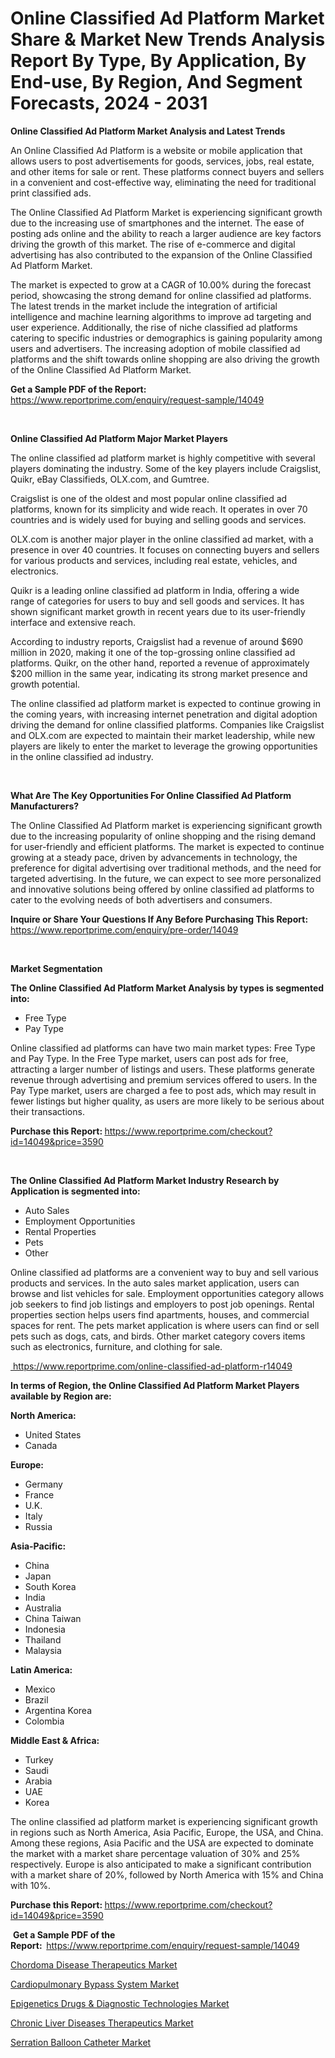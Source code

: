 <p><h1>Online Classified Ad Platform Market Share & Market New Trends Analysis Report By Type, By Application, By End-use, By Region, And Segment Forecasts, 2024 - 2031</h1></p><p><strong>Online Classified Ad Platform Market Analysis and Latest Trends</strong></p>
<p><p>An Online Classified Ad Platform is a website or mobile application that allows users to post advertisements for goods, services, jobs, real estate, and other items for sale or rent. These platforms connect buyers and sellers in a convenient and cost-effective way, eliminating the need for traditional print classified ads.</p><p>The Online Classified Ad Platform Market is experiencing significant growth due to the increasing use of smartphones and the internet. The ease of posting ads online and the ability to reach a larger audience are key factors driving the growth of this market. The rise of e-commerce and digital advertising has also contributed to the expansion of the Online Classified Ad Platform Market.</p><p>The market is expected to grow at a CAGR of 10.00% during the forecast period, showcasing the strong demand for online classified ad platforms. The latest trends in the market include the integration of artificial intelligence and machine learning algorithms to improve ad targeting and user experience. Additionally, the rise of niche classified ad platforms catering to specific industries or demographics is gaining popularity among users and advertisers. The increasing adoption of mobile classified ad platforms and the shift towards online shopping are also driving the growth of the Online Classified Ad Platform Market.</p></p>
<p><strong>Get a Sample PDF of the Report:&nbsp;</strong> <a href="https://www.reportprime.com/enquiry/request-sample/14049">https://www.reportprime.com/enquiry/request-sample/14049</a></p>
<p>&nbsp;</p>
<p><strong>Online Classified Ad Platform Major Market Players</strong></p>
<p><p>The online classified ad platform market is highly competitive with several players dominating the industry. Some of the key players include Craigslist, Quikr, eBay Classifieds, OLX.com, and Gumtree. </p><p>Craigslist is one of the oldest and most popular online classified ad platforms, known for its simplicity and wide reach. It operates in over 70 countries and is widely used for buying and selling goods and services.</p><p>OLX.com is another major player in the online classified ad market, with a presence in over 40 countries. It focuses on connecting buyers and sellers for various products and services, including real estate, vehicles, and electronics.</p><p>Quikr is a leading online classified ad platform in India, offering a wide range of categories for users to buy and sell goods and services. It has shown significant market growth in recent years due to its user-friendly interface and extensive reach.</p><p>According to industry reports, Craigslist had a revenue of around $690 million in 2020, making it one of the top-grossing online classified ad platforms. Quikr, on the other hand, reported a revenue of approximately $200 million in the same year, indicating its strong market presence and growth potential.</p><p>The online classified ad platform market is expected to continue growing in the coming years, with increasing internet penetration and digital adoption driving the demand for online classified platforms. Companies like Craigslist and OLX.com are expected to maintain their market leadership, while new players are likely to enter the market to leverage the growing opportunities in the online classified ad industry.</p></p>
<p>&nbsp;</p>
<p><strong>What Are The Key Opportunities For Online Classified Ad Platform Manufacturers?</strong></p>
<p><p>The Online Classified Ad Platform market is experiencing significant growth due to the increasing popularity of online shopping and the rising demand for user-friendly and efficient platforms. The market is expected to continue growing at a steady pace, driven by advancements in technology, the preference for digital advertising over traditional methods, and the need for targeted advertising. In the future, we can expect to see more personalized and innovative solutions being offered by online classified ad platforms to cater to the evolving needs of both advertisers and consumers.</p></p>
<p><strong>Inquire or Share Your Questions If Any Before Purchasing This Report:</strong> <a href="https://www.reportprime.com/enquiry/pre-order/14049">https://www.reportprime.com/enquiry/pre-order/14049</a></p>
<p>&nbsp;</p>
<p><strong>Market Segmentation</strong></p>
<p><strong>The Online Classified Ad Platform Market Analysis by types is segmented into:</strong></p>
<p><ul><li>Free Type</li><li>Pay Type</li></ul></p>
<p><p>Online classified ad platforms can have two main market types: Free Type and Pay Type. In the Free Type market, users can post ads for free, attracting a larger number of listings and users. These platforms generate revenue through advertising and premium services offered to users. In the Pay Type market, users are charged a fee to post ads, which may result in fewer listings but higher quality, as users are more likely to be serious about their transactions.</p></p>
<p><strong>Purchase this Report:&nbsp;</strong><a href="https://www.reportprime.com/checkout?id=14049&price=3590">https://www.reportprime.com/checkout?id=14049&price=3590</a></p>
<p>&nbsp;</p>
<p><strong>The Online Classified Ad Platform Market Industry Research by Application is segmented into:</strong></p>
<p><ul><li>Auto Sales</li><li>Employment Opportunities</li><li>Rental Properties</li><li>Pets</li><li>Other</li></ul></p>
<p><p>Online classified ad platforms are a convenient way to buy and sell various products and services. In the auto sales market application, users can browse and list vehicles for sale. Employment opportunities category allows job seekers to find job listings and employers to post job openings. Rental properties section helps users find apartments, houses, and commercial spaces for rent. The pets market application is where users can find or sell pets such as dogs, cats, and birds. Other market category covers items such as electronics, furniture, and clothing for sale.</p></p>
<p><a href="https://www.reportprime.com/online-classified-ad-platform-r14049">&nbsp;https://www.reportprime.com/online-classified-ad-platform-r14049</a></p>
<p><strong>In terms of Region, the Online Classified Ad Platform Market Players available by Region are:</strong></p>
<p>
    <p> <strong> North America: </strong>
        <ul>
            <li>United States</li>
            <li>Canada</li>
        </ul>
        </p> 
    <p> <strong> Europe: </strong>
        <ul>
            <li>Germany</li>
            <li>France</li>
            <li>U.K.</li>
            <li>Italy</li>
            <li>Russia</li>
        </ul>
        </p> 
    <p> <strong> Asia-Pacific: </strong>
        <ul>
            <li>China</li>
            <li>Japan</li>
            <li>South Korea</li>
            <li>India</li>
            <li>Australia</li>
            <li>China Taiwan</li>
            <li>Indonesia</li>
            <li>Thailand</li>
            <li>Malaysia</li>
        </ul>
        </p> 
    <p> <strong> Latin America: </strong>
        <ul>
            <li>Mexico</li>
            <li>Brazil</li>
            <li>Argentina Korea</li>
            <li>Colombia</li>
        </ul>
        </p> 
    <p> <strong> Middle East & Africa: </strong>
        <ul>
            <li>Turkey</li>
            <li>Saudi</li>
            <li>Arabia</li>
            <li>UAE</li>
            <li>Korea</li>
        </ul>
    </p>
    </p>
<p><p>The online classified ad platform market is experiencing significant growth in regions such as North America, Asia Pacific, Europe, the USA, and China. Among these regions, Asia Pacific and the USA are expected to dominate the market with a market share percentage valuation of 30% and 25% respectively. Europe is also anticipated to make a significant contribution with a market share of 20%, followed by North America with 15% and China with 10%.</p></p>
<p><strong>Purchase this Report: </strong><a href="https://www.reportprime.com/checkout?id=14049&price=3590">https://www.reportprime.com/checkout?id=14049&price=3590</a></p>
<p>&nbsp;<strong>Get a Sample PDF of the Report:&nbsp;&nbsp;</strong><a href="https://www.reportprime.com/enquiry/request-sample/14049">https://www.reportprime.com/enquiry/request-sample/14049</a></p>
<p><strong></strong></p>
<p><p><a href="https://github.com/lizaRempel/Market-Research-Report-List-1/blob/main/chordoma-disease-therapeutics-market.md">Chordoma Disease Therapeutics Market</a></p><p><a href="https://medium.com/@joeyojholms59/cardiopulmonary-bypass-system-market-size-share-growth-and-market-analysis-by-type-by-a4c5bb7a0f02">Cardiopulmonary Bypass System Market</a></p><p><a href="https://github.com/Krdamani25/Market-Research-Report-List-2/blob/main/epigenetics-drugs-diagnostic-technologies-market.md">Epigenetics Drugs & Diagnostic Technologies Market</a></p><p><a href="https://github.com/alexcrou8/Market-Research-Report-List-2/blob/main/chronic-liver-diseases-therapeutics-market.md">Chronic Liver Diseases Therapeutics Market</a></p><p><a href="https://medium.com/@robeathews675666/serration-balloon-catheter-market-outlook-complete-industry-analysis-2024-to-2031-c54549203a98">Serration Balloon Catheter Market</a></p></p>